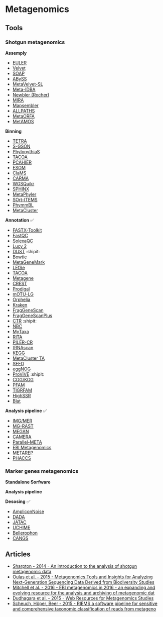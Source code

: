 # Metagenomics

## Tools

### Shotgun metagenomics 
**Assemply**

 * [EULER]()
 * [Velvet]()
 * [SOAP]()
 * [ABySS]()
 * [MetaVelvet-SL]()
 * [Meta-IDBA]()
 * [Newbler (Rocher)]()
 * [MIRA]()
 * [Mapsembler]()
 * [ALLPATHS]()
 * [MetaORFA]()
 * [MetAMOS]()
 
**Binning**

 * [TETRA]()
 * [S-GSON]()
 * [PhylopythiaS]()
 * [TACOA]()
 * [PCAHIER]()
 * [ESOM]()
 * [ClaMS]()
 * [CARMA]()
 * [WGSQuikr]()
 * [SPHINX]()
 * [MetaPhyler]()
 * [SOrt-ITEMS]()
 * [PhymmBL]()
 * [MetaCluster]()
 
**Annotation** :white_check_mark:

 * [FASTX-Toolkit](http://hannonlab.cshl.edu/fastx_toolkit/)
 * [FastQC](https://www.bioinformatics.babraham.ac.uk/projects/fastqc/)
 * [SolexaQC](http://solexaqa.sourceforge.net/)
 * [Lucy 2](http://www.complex.iastate.edu/download/Lucy2/)
 * [DUST]() :shipit:
 * [Bowtie](http://bowtie-bio.sourceforge.net/index.shtml)
 * [MetaGeneMark](http://exon.gatech.edu/GeneMark/)
 * [LEfSe](https://bitbucket.org/biobakery/biobakery/wiki/lefse)
 * [TACOA](https://www.ncbi.nlm.nih.gov/pubmed/19210774)
 * [Metagene](https://www.ncbi.nlm.nih.gov/pmc/articles/PMC1636498/)
 * [CREST](https://www.ncbi.nlm.nih.gov/pmc/articles/PMC3527068/)
 * [Prodigal](http://prodigal.ornl.gov/)
 * [mOTU-LG](https://www.nature.com/nmeth/journal/v10/n12/full/nmeth.2693.html)
 * [Orphelia](https://www.ncbi.nlm.nih.gov/pmc/articles/PMC2703946/)
 * [Kraken](https://github.com/DerrickWood/kraken)
 * [FragGeneScan](https://github.com/wltrimbl/FGS)
 * [FragGeneScanPlus](https://github.com/hallamlab/FragGeneScanPlus)
 * [CTR]() :shipit:
 * [NBC](https://www.ncbi.nlm.nih.gov/pmc/articles/PMC3008645/)
 * [MyTaxa](https://www.ncbi.nlm.nih.gov/pubmed/24589583)
 * [RITA](http://kiwi.cs.dal.ca/Software/RITA)
 * [PILER-CR](http://drive5.com/pilercr/)
 * [tRNAscan](http://lowelab.ucsc.edu/tRNAscan-SE/)
 * [KEGG](http://www.genome.jp/kegg/)
 * [MetaCluster TA](http://i.cs.hku.hk/~alse/MetaCluster/index.html)
 * [SEED](http://www.theseed.org/wiki/Main_Page)
 * [eggNOG](https://bioinformatics.ca/links_directory/database/11646/eggnog) 
 * [ProViVE]() :shipit:
 * [COG/KOG](https://www.ncbi.nlm.nih.gov/COG/)
 * [PFAM](http://pfam.xfam.org/)
 * [TIGRFAM](http://www.jcvi.org/cgi-bin/tigrfams/index.cgi)
 * [HighSSR](https://goo.gl/2Sv3Q5)
 * [Blat](https://genome.ucsc.edu/FAQ/FAQblat.html)
 
**Analysis pipeline** :white_check_mark:
 
 * [IMG/MER](https://www.ncbi.nlm.nih.gov/pubmed/27738135)
 * [MG-RAST](https://www.ncbi.nlm.nih.gov/pubmed/26791506)
 * [MEGAN](http://ab.inf.uni-tuebingen.de/software/megan/)
 * [CAMERA](https://goo.gl/NMBSEY)
 * [Parallel-META](http://computationalbioenergy.org/parallel-meta.html)
 * [EBI Metagenomics](https://www.ebi.ac.uk/metagenomics/)
 * [METAREP](https://github.com/jcvi/METAREP)
 * [PHACCS](https://www.ncbi.nlm.nih.gov/pubmed/15743531)
 
### Marker genes metagenomics
**Standalone Sorfware**

**Analysis pipeline**

**Desosing** :white_check_mark:

 * [AmpliconNoise](https://github.com/fhcrc/ampliconnoise)
 * [DADA](https://sites.google.com/site/dadadenoiser/)
 * [JATAC](https://goo.gl/wp9HDH)
 * [UCHIME](http://drive5.com/usearch/manual/uchime_algo.html)
 * [Bellerophon](https://academic.oup.com/bioinformatics/article-lookup/doi/10.1093/bioinformatics/bth226)
 * [CANGS](https://www.ncbi.nlm.nih.gov/pmc/articles/PMC2830946/)
 
## Articles 
 * [Sharpton - 2014 - An introduction to the analysis of shotgun metagenomic data](/papers/Sharpton-2014-An-introduction-to-the-analysis-of-shotgun-metagenomic-data.pdf)
 * [Oulas et al. - 2015 - Metagenomics Tools and Insights for Analyzing Next-Generation Sequencing Data Derived from Biodiversity Studies](./papers/Oulas-et-al.-2015-Metagenomics-Tools-and-Insights-for-Analyzing-Next-Generation-Sequencing-Data-Derived-from-Biodiversity-Studies.pdf)
 * [Mitchell et al. - 2016 - EBI metagenomics in 2016 - an expanding and evolving resource for the analysis and archiving of metagenomic dat](./papers/Mitchell-et-al.-2016-EBI-metagenomics-in-2016-an-expanding-and-evolving-resource-for-the-analysis-and-archiving-of-metagenomic-dat.pdf)
 * [Dudhagara et al. - 2015 - Web Resources for Metagenomics Studies](./papers/Dudhagara-et-al.-2015-Web-Resources-for-Metagenomics-Studies.pdf)
 * [Scheuch, Höper, Beer - 2015 - RIEMS a software pipeline for sensitive and comprehensive taxonomic classification of reads from metageno](./papers/Scheuch,-Höper,-Beer-2015-RIEMS-a-software-pipeline-for-sensitive-and-comprehensive-taxonomic-classification-of-reads-from-metageno.pdf)
